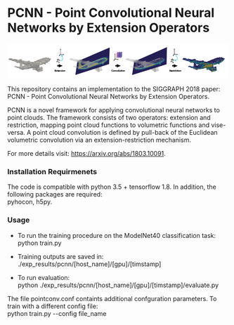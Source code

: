 # PCNN - Point Convolutional Neural Networks by Extension Operators 

<p align="center">
  <img src="teaser.png"/>
</p>


This repository contains an implementation to the SIGGRAPH 2018 paper: PCNN - Point Convolutional Neural Networks by Extension Operators.

PCNN is a novel framework for applying convolutional neural networks to point clouds. The framework consists of two operators: extension and restriction, mapping point cloud functions to volumetric functions and vise-versa. A point cloud convolution is defined by pull-back of the Euclidean volumetric convolution via an extension-restriction mechanism. 

For more details visit: https://arxiv.org/abs/1803.10091.

### Installation Requirmenets
The code is compatible with python 3.5 + tensorflow 1.8. In addition, the following packages are required:  
pyhocon, h5py.

### Usage
* To run the training procedure on the ModelNet40 classification task:  
	python train.py

* Training outputs are saved in:  
	./exp_results/pcnn/[host_name]/[gpu]/[timstamp]

* To run evaluation:  
	python ./exp_results/pcnn/[host_name]/[gpu]/[timstamp]/evaluate.py
  
The file pointconv.conf containts additional confguration parameters. To train with a different config file:  
  python train.py --config file_name
